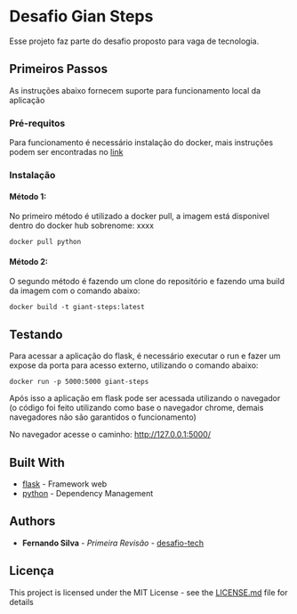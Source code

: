# Desafio Gian Steps

Esse projeto faz parte do desafio proposto para vaga de tecnologia.

## Primeiros Passos

As instruções abaixo fornecem suporte para funcionamento local da aplicação

### Pré-requitos

Para funcionamento é necessário instalação do docker, mais instruções podem ser encontradas no [link](https://docs.docker.com/install/) 

### Instalação

#### Método 1:

No primeiro método é utilizado a docker pull, a imagem está disponivel dentro do docker hub sobrenome: xxxx

```
docker pull python
```

#### Método 2:

O segundo método é fazendo um clone do repositório e fazendo uma build da imagem com o comando abaixo:

```
docker build -t giant-steps:latest
```


## Testando

Para acessar a aplicação do flask, é necessário executar o run e fazer um expose da porta para acesso externo, utilizando o comando abaixo:

```
docker run -p 5000:5000 giant-steps
```

Após isso a aplicação em flask pode ser acessada utilizando o navegador (o código foi feito utilizando como base o navegador chrome, demais navegadores não são garantidos o funcionamento)

No navegador acesse o caminho: http://127.0.0.1:5000/


## Built With

* [flask](https://flask.palletsprojects.com/en/1.1.x/) - Framework web
* [python](https://www.python.org) - Dependency Management


## Authors

* **Fernando Silva** - *Primeira Revisão* - [desafio-tech](https://github.com/fernandofsilva/desafio-tech)

## Licença

This project is licensed under the MIT License - see the [LICENSE.md](LICENSE.md) file for details
